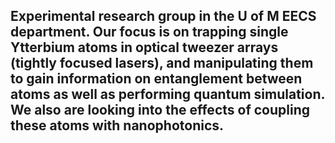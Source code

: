 ## Experimental research group in the U of M EECS department. Our focus is on trapping single Ytterbium atoms in optical tweezer arrays (tightly focused lasers), and manipulating them to gain information on entanglement between atoms as well as performing quantum simulation. We also are looking into the effects of coupling these atoms with nanophotonics.

<!--

**Here are some ideas to get you started:**

🙋‍♀️ A short introduction - what is your organization all about?
🌈 Contribution guidelines - how can the community get involved?
👩‍💻 Useful resources - where can the community find your docs? Is there anything else the community should know?
🍿 Fun facts - what does your team eat for breakfast?
🧙 Remember, you can do mighty things with the power of [Markdown](https://docs.github.com/github/writing-on-github/getting-started-with-writing-and-formatting-on-github/basic-writing-and-formatting-syntax)
-->
